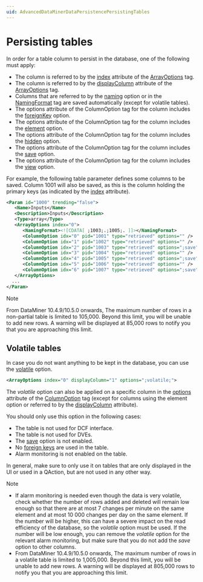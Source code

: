 ```yaml
---
uid: AdvancedDataMinerDataPersistencePersistingTables
---
```


# Persisting tables

In order for a table column to persist in the database, one of the following must apply:

- The column is referred to by the [index](xref:Protocol.Params.Param.ArrayOptions-index) attribute of the [ArrayOptions](xref:Protocol.Params.Param.ArrayOptions) tag.
- The column is referred to by the [displayColumn](xref:Protocol.Params.Param.ArrayOptions-displayColumn) attribute of the [ArrayOptions](xref:Protocol.Params.Param.ArrayOptions) tag.
- Columns that are referred to by the [naming](xref:Protocol.Params.Param.ArrayOptions-options#naming) option or in the [NamingFormat](xref:Protocol.Params.Param.ArrayOptions.NamingFormat) tag are saved automatically (except for volatile tables).<!-- RN 16743 -->
- The options attribute of the ColumnOption tag for the column includes the [foreignKey](xref:ColumnOptionOptionsOverview#foreignkey) option.
- The options attribute of the ColumnOption tag for the column includes the [element](xref:ColumnOptionOptionsOverview#element) option.
- The options attribute of the ColumnOption tag for the column includes the [hidden](xref:ColumnOptionOptionsOverview#hidden) option.
- The options attribute of the ColumnOption tag for the column includes the [save](xref:ColumnOptionOptionsOverview#save) option.
- The options attribute of the ColumnOption tag for the column includes the [view](xref:ColumnOptionOptionsOverview#view) option.

For example, the following table parameter defines some columns to be saved. Column 1001 will also be saved, as this is the column holding the primary keys (as indicated by the [index](xref:Protocol.Params.Param.ArrayOptions-index) attribute).

```xml
<Param id="1000" trending="false">
   <Name>Inputs</Name>
   <Description>Inputs</Description>
   <Type>array</Type>
   <ArrayOptions index="0">
      <NamingFormat><![CDATA[ ;1003;.;1005;. ]]></NamingFormat>
      <ColumnOption idx="0" pid="1001" type="retrieved" options="" />
      <ColumnOption idx="1" pid="1002" type="retrieved" options="" />
      <ColumnOption idx="2" pid="1003" type="retrieved" options=";save" />
      <ColumnOption idx="3" pid="1004" type="retrieved" options="" />
      <ColumnOption idx="4" pid="1005" type="retrieved" options=";save" />
      <ColumnOption idx="5" pid="1006" type="retrieved" options="" />
      <ColumnOption idx="6" pid="1007" type="retrieved" options=";save" />
   </ArrayOptions>
  ...
</Param>
```

> [!NOTE]
> From DataMiner 10.4.9/10.5.0 onwards<!--RN 39836-->, The maximum number of rows in a non-partial table is limited to 105,000. Beyond this limit, you will be unable to add new rows. A warning will be displayed at 85,000 rows to notify you that you are approaching this limit.

## Volatile tables

In case you do not want anything to be kept in the database, you can use the [volatile](xref:Protocol.Params.Param.ArrayOptions-options#volatile) option.

```xml
<ArrayOptions index="0" displayColumn="1" options=";volatile;">
```

The *volatile* option can also be applied on a specific column in the [options](xref:Protocol.Params.Param.ArrayOptions.ColumnOption-options) attribute of the [ColumnOption](xref:Protocol.Params.Param.ArrayOptions.ColumnOption) tag (except for columns using the element option or referred to by the [displayColumn](xref:Protocol.Params.Param.ArrayOptions-displayColumn) attribute).

You should only use this option in the following cases:

- The table is not used for DCF interface.
- The table is not used for DVEs.
- The [save](xref:ColumnOptionOptionsOverview#save) option is not enabled.
- No [foreign keys](xref:ColumnOptionOptionsOverview#foreignkey) are used in the table.
- Alarm monitoring is not enabled on the table.

In general, make sure to only use it on tables that are only displayed in the UI or used in a QAction, but are not used in any other way.

> [!NOTE]
>
> - If alarm monitoring is needed even though the data is very volatile, check whether the number of rows added and deleted will remain low enough so that there are at most 7 changes per minute on the same element and at most 10 000 changes per day on the same element. If the number will be higher, this can have a severe impact on the read efficiency of the database, so the *volatile* option must be used. If the number will be low enough, you can remove the *volatile* option for the relevant alarm monitoring, but make sure that you do not add the *save* option to other columns.
> - From DataMiner 10.4.9/10.5.0 onwards<!--RN 39836-->, The maximum number of rows in a volatile table is limited to 1,005,000. Beyond this limit, you will be unable to add new rows. A warning will be displayed at 805,000 rows to notify you that you are approaching this limit.
